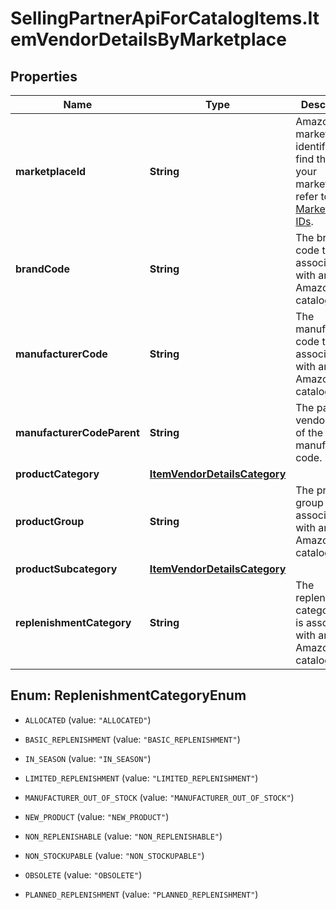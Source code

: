 # SellingPartnerApiForCatalogItems.ItemVendorDetailsByMarketplace

## Properties

Name | Type | Description | Notes
------------ | ------------- | ------------- | -------------
**marketplaceId** | **String** | Amazon marketplace identifier. To find the ID for your marketplace, refer to [Marketplace IDs](https://developer-docs.amazon.com/sp-api/docs/marketplace-ids). | 
**brandCode** | **String** | The brand code that is associated with an Amazon catalog item. | [optional] 
**manufacturerCode** | **String** | The manufacturer code that is associated with an Amazon catalog item. | [optional] 
**manufacturerCodeParent** | **String** | The parent vendor code of the manufacturer code. | [optional] 
**productCategory** | [**ItemVendorDetailsCategory**](ItemVendorDetailsCategory.md) |  | [optional] 
**productGroup** | **String** | The product group that is associated with an Amazon catalog item. | [optional] 
**productSubcategory** | [**ItemVendorDetailsCategory**](ItemVendorDetailsCategory.md) |  | [optional] 
**replenishmentCategory** | **String** | The replenishment category that is associated with an Amazon catalog item. | [optional] 



## Enum: ReplenishmentCategoryEnum


* `ALLOCATED` (value: `"ALLOCATED"`)

* `BASIC_REPLENISHMENT` (value: `"BASIC_REPLENISHMENT"`)

* `IN_SEASON` (value: `"IN_SEASON"`)

* `LIMITED_REPLENISHMENT` (value: `"LIMITED_REPLENISHMENT"`)

* `MANUFACTURER_OUT_OF_STOCK` (value: `"MANUFACTURER_OUT_OF_STOCK"`)

* `NEW_PRODUCT` (value: `"NEW_PRODUCT"`)

* `NON_REPLENISHABLE` (value: `"NON_REPLENISHABLE"`)

* `NON_STOCKUPABLE` (value: `"NON_STOCKUPABLE"`)

* `OBSOLETE` (value: `"OBSOLETE"`)

* `PLANNED_REPLENISHMENT` (value: `"PLANNED_REPLENISHMENT"`)




